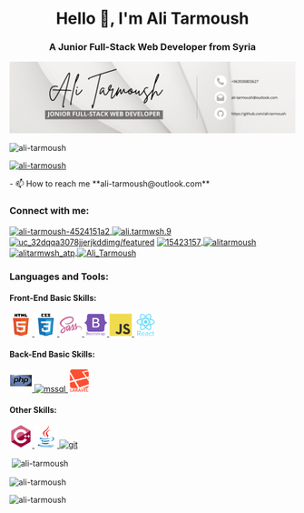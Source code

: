 <h1 align="center">Hello 👋, I'm Ali Tarmoush</h1>
<h3 align="center">A Junior Full-Stack Web Developer from Syria</h3> 
<p align="center"> <img src="ali-tarmoush.png" alt="ali-tarmoush"/> </p>
<p align="left"> <img src="https://komarev.com/ghpvc/?username=ali-tarmoush&label=Profile%20views&color=0e75b6&style=flat" alt="ali-tarmoush" /> </p>

<p align="left"> <a href="https://github.com/ryo-ma/github-profile-trophy"><img src="https://github-profile-trophy.vercel.app/?username=ali-tarmoush" alt="ali-tarmoush" /></a> </p>
- 📫 How to reach me **ali-tarmoush@outlook.com**

<h3 align="left">Connect with me:</h3> <p align="left"> <a href="https://www.linkedin.com/in/ali-tarmoush-4524151a2/" target="_blank" > <img align="center" src="https://raw.githubusercontent.com/rahuldkjain/github-profile-readme-generator/master/src/images/icons/Social/linked-in-alt.svg" alt="ali-tarmoush-4524151a2" height="30" width="40"/> </a> <a href="https://www.facebook.com/ali.tarmwsh.9" target="_blank" ><img align="center" src="https://raw.githubusercontent.com/rahuldkjain/github-profile-readme-generator/master/src/images/icons/Social/facebook.svg" alt="ali.tarmwsh.9" height="30" width="40"/> </a> <a href="https://www.youtube.com/channel/UC_32dqqA3078JjERjKDdImg/featured" target="blank" ><img align="center" src="https://raw.githubusercontent.com/rahuldkjain/github-profile-readme-generator/master/src/images/icons/Social/youtube.svg" alt="uc_32dqqa3078jjerjkddimg/featured" height="30" width="40"/></a> <a href="https://stackoverflow.com/users/15423157" target="_blank"> <img align="center" src="https://raw.githubusercontent.com/rahuldkjain/github-profile-readme-generator/master/src/images/icons/Social/stack-overflow.svg" alt="15423157" height="30" width="40"/> </a> <a href="https://www.codechef.com/users/alitarmoush" target="_blank"> <img align="center" src="https://cdn.jsdelivr.net/npm/simple-icons@3.1.0/icons/codechef.svg" alt="alitarmoush" height="30" width="40"/> </a> <a href="https://www.hackerrank.com/alitarmwsh_atp" target="_blank"> <img align="center" src="https://raw.githubusercontent.com/rahuldkjain/github-profile-readme-generator/master/src/images/icons/Social/hackerrank.svg" alt="alitarmwsh_atp" height="30" width="40"/> </a> <a href="https://codeforces.com/profile/Ali_Tarmoush" target="_blank"> <img align="center" src="https://raw.githubusercontent.com/rahuldkjain/github-profile-readme-generator/master/src/images/icons/Social/codeforces.svg" alt="Ali_Tarmoush" height="30" width="40"/> </a> </p><h3 align="left">Languages and Tools:</h3> <h4 align="left">Front-End Basic Skills:</h4> <p align="left"> <a href="https://www.w3.org/html/" target="_blank" rel="noreferrer"> <img src="https://raw.githubusercontent.com/devicons/devicon/master/icons/html5/html5-original-wordmark.svg" alt="html5" width="40" height="40"/> </a> <a href="https://www.w3schools.com/css/" target="_blank" rel="noreferrer"> <img src="https://raw.githubusercontent.com/devicons/devicon/master/icons/css3/css3-original-wordmark.svg" alt="css3" width="40" height="40"/> </a> <a href="https://sass-lang.com" target="_blank" rel="noreferrer"> <img src="https://raw.githubusercontent.com/devicons/devicon/master/icons/sass/sass-original.svg" alt="sass" width="40" height="40"/> </a> <a href="https://getbootstrap.com" target="_blank" rel="noreferrer"> <img src="https://raw.githubusercontent.com/devicons/devicon/master/icons/bootstrap/bootstrap-plain-wordmark.svg" alt="bootstrap" width="40" height="40"/> </a> <a href="https://developer.mozilla.org/en-US/docs/Web/JavaScript" target="_blank" rel="noreferrer" > <img src="https://raw.githubusercontent.com/devicons/devicon/master/icons/javascript/javascript-original.svg" alt="javascript" width="40" height="40"/> </a> <a href="https://reactjs.org/" target="_blank" rel="noreferrer"> <img src="https://raw.githubusercontent.com/devicons/devicon/master/icons/react/react-original-wordmark.svg" alt="react" width="40" height="40"/> </a> </p><h4 align="left">Back-End Basic Skills:</h4> <p> <a href="https://www.php.net" target="_blank" rel="noreferrer"> <img src="https://raw.githubusercontent.com/devicons/devicon/master/icons/php/php-original.svg" alt="php" width="40" height="40"/> </a> <a href="https://www.microsoft.com/en-us/sql-server" target="_blank" rel="noreferrer" > <img src="https://www.svgrepo.com/show/303229/microsoft-sql-server-logo.svg" alt="mssql" width="40" height="40"/> </a> <a href="https://laravel.com/" target="_blank" rel="noreferrer"> <img src="https://raw.githubusercontent.com/devicons/devicon/master/icons/laravel/laravel-plain-wordmark.svg" alt="laravel" width="40" height="40"/> </a> </p><h4 align="left">Other Skills:</h4> <p> <a href="https://www.w3schools.com/cpp/" target="_blank" rel="noreferrer"> <img src="https://raw.githubusercontent.com/devicons/devicon/master/icons/cplusplus/cplusplus-original.svg" alt="cplusplus" width="40" height="40"/> </a> <a href="https://www.java.com" target="_blank" rel="noreferrer"> <img src="https://raw.githubusercontent.com/devicons/devicon/master/icons/java/java-original.svg" alt="java" width="40" height="40"/> </a> <a href="https://git-scm.com/" target="_blank" rel="noreferrer"> <img src="https://www.vectorlogo.zone/logos/git-scm/git-scm-icon.svg" alt="git" width="40" height="40"/> </a> </p><p> &nbsp;<img align="center" src="https://github-readme-stats.vercel.app/api?username=ali-tarmoush&show_icons=true&locale=en" alt="ali-tarmoush"/> </p><p> <img align="center" src="https://github-readme-streak-stats.herokuapp.com/?user=ali-tarmoush&" alt="ali-tarmoush"/> </p>
<p><img align="left" src="https://github-readme-stats.vercel.app/api/top-langs?username=ali-tarmoush&show_icons=true&locale=en&layout=compact" alt="ali-tarmoush" /></p>
